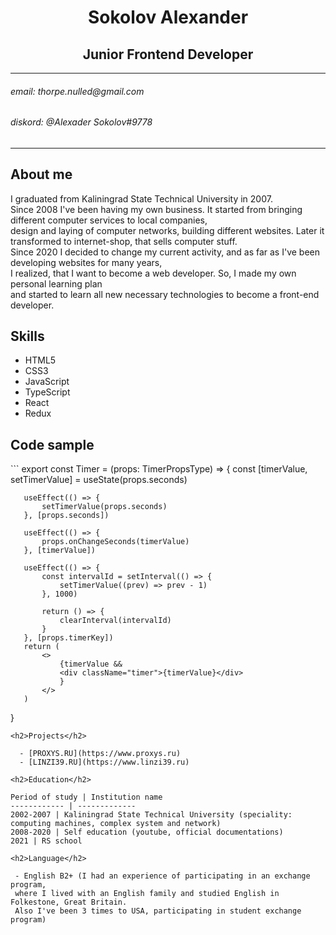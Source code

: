 <h1 align="center">Sokolov Alexander</h1>
<h2 align="center"> Junior Frontend Developer</h2>

<hr>
<h6>email: thorpe.nulled@gmail.com</h6>
<h6>diskord: @Alexader Sokolov#9778 <br></h6>

<hr>

<h2>About me</h2>

I graduated from Kaliningrad State Technical University in 2007.
<br>
Since 2008 I've been having my own business. It started from bringing different computer services to local companies,
<br>
design and laying of computer networks, building different websites. Later it transformed to internet-shop, that sells computer stuff.
<br>
Since 2020 I decided to change my current activity, and as far as I've been developing websites for many years, 
<br>
I realized, that I want to become a web developer. So, I made my own personal learning plan 
<br>
and started to learn all new necessary technologies to become a front-end developer.
 
<h2>Skills</h2>

+ HTML5
+ CSS3
+ JavaScript
+ TypeScript
+ React
+ Redux

<h2>Code sample</h2>
```
export const Timer = (props: TimerPropsType) => {
       const [timerValue, setTimerValue] = useState<number>(props.seconds)
   
       useEffect(() => {
           setTimerValue(props.seconds)
       }, [props.seconds])
   
       useEffect(() => {
           props.onChangeSeconds(timerValue)
       }, [timerValue])
   
       useEffect(() => {
           const intervalId = setInterval(() => {
               setTimerValue((prev) => prev - 1)
           }, 1000)
   
           return () => {
               clearInterval(intervalId)
           }
       }, [props.timerKey])
       return (
           <>
               {timerValue &&
               <div className="timer">{timerValue}</div>
               }
           </>
       )
   }
   
```
<h2>Projects</h2>

  - [PROXYS.RU](https://www.proxys.ru)
  - [LINZI39.RU](https://www.linzi39.ru)

<h2>Education</h2> 

Period of study | Institution name
------------ | -------------
2002-2007 | Kaliningrad State Technical University (speciality: computing machines, complex system and network)
2008-2020 | Self education (youtube, official documentations)
2021 | RS school
    
<h2>Language</h2>

 - English B2+ (I had an experience of participating in an exchange program, 
 where I lived with an English family and studied English in Folkestone, Great Britain. 
 Also I've been 3 times to USA, participating in student exchange program)
